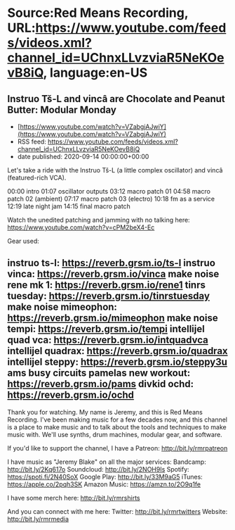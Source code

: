 # Source:Red Means Recording, URL:https://www.youtube.com/feeds/videos.xml?channel_id=UChnxLLvzviaR5NeKOevB8iQ, language:en-US

## Instruo Tš-L and vincâ are Chocolate and Peanut Butter: Modular Monday
 - [https://www.youtube.com/watch?v=VZabgjAJwiY](https://www.youtube.com/watch?v=VZabgjAJwiY)
 - RSS feed: https://www.youtube.com/feeds/videos.xml?channel_id=UChnxLLvzviaR5NeKOevB8iQ
 - date published: 2020-09-14 00:00:00+00:00

Let's take a ride with the Instruo Tš-L (a little complex oscillator) and vincâ (featured-rich VCA).

00:00 intro
01:07 oscillator outputs
03:12 macro patch 01
04:58 macro patch 02 (ambient)
07:17 macro patch 03 (electro)
10:18 fm as a service
12:19 late night jam
14:15 final macro patch

Watch the unedited patching and jamming with no talking here: https://www.youtube.com/watch?v=cPM2beX4-Ec

Gear used: 

instruo ts-l: https://reverb.grsm.io/ts-l
instruo vinca: https://reverb.grsm.io/vinca
make noise rene mk 1: https://reverb.grsm.io/rene1
tinrs tuesday: https://reverb.grsm.io/tinrstuesday
make noise mimeophon: https://reverb.grsm.io/mimeophon
make noise tempi: https://reverb.grsm.io/tempi
intellijel quad vca: https://reverb.grsm.io/intquadvca
intellijel quadrax: https://reverb.grsm.io/quadrax
intellijel steppy: https://reverb.grsm.io/steppy3u
ams busy circuits pamelas new workout: https://reverb.grsm.io/pams
divkid ochd: https://reverb.grsm.io/ochd
------------------------------------
Thank you for watching. My name is Jeremy, and this is Red Means Recording. I've been making music for a few decades now, and this channel is a place to make music and to talk about the tools and techniques to make music with. We'll use synths, drum machines, modular gear, and software. 

If you'd like to support the channel, I have a Patreon:  http://bit.ly/rmrpatreon

I have music as "Jeremy Blake" on all the major services: 
Bandcamp: http://bit.ly/2Kq617o
Soundcloud: http://bit.ly/2NOH9Is
Spotify: https://spoti.fi/2N40SoX
Google Play: http://bit.ly/33M9aG5
iTunes: https://apple.co/2pqh3SK
Amazon Music: https://amzn.to/2O9q1fe

I have some merch here: http://bit.ly/rmrshirts

And you can connect with me here: 
Twitter: http://bit.ly/rmrtwitters
Website: http://bit.ly/rmrmedia

